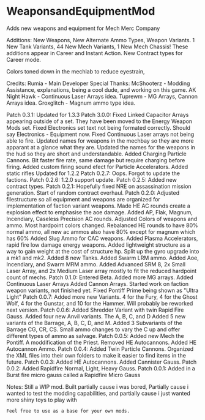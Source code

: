# WeaponsandEquipmentMod
 Adds new weapons and equipment for Mech Merc Company

Additions:
  New Weapons, New Alternate Ammo Types, Weapon Variants.
  1 New Tank Variants, 44 New Mech Variants, 1 New Mech Chassis!
  These additions appear in Career and Instant Action.
  New Contract types for Career mode.

  Colors toned down in the mechlab to reduce eyestrain,

  Credits:
    Rumia - Main Developer
  Special Thanks:
    McShooterz - Modding Assistance, explanations, being a cool dude, and working on this game.
    AK Night Hawk - Continuous Laser Arrays idea.
    Tuprewm - MG Arrays, Cannon Arrays idea.
    Groxglitch - Magnum ammo type idea.
    
Patch 0.3.1:
  Updated for 1.3.3
Patch 3.0.0:
  Fixed Linked Capacitor Arrays appearing outside of a set. They have been moved to the Energy Weapon Mods set.
  Fixed Electronics set text not being formated correctly. Should say Electronics - Equipment now.
  Fixed Continuous Laser arrays not being able to fire.
  Updated names for weapons in the mechbay so they are more apparant at a glance what they are.
  Updated the names for the weapons in the hud so they are short and understandable.
  Added Charging Particle Cannons. Bit faster fire rate, same damage but require charging before firing.
  Added custom firing sound efect for Particle Accelerators.
  Added static rifles
  Updated for 1.2.2
Patch 0.2.7:
  Oops. Forgot to update the factions.
Patch 0.2.6:
  1.2.0 support update.
Patch 0.2.5:
  Added new contract types.
Patch 0.2.1:
  Hopefully fixed NRE on assassination mission generation.
  Start of random contract overhaul.
Patch 0.2.0:
  Adjusted filestructure so all equipment and weapons are organized for implementation of faction variant weapons.
  Made HE AC rounds create a explosion effect to emphasise the aoe damage.
  Added AP, Flak, Magnum, Incendiary, Caseless Precision AC rounds.
  Adjusted Colors of weapons and ammo.
  Most hardpoint colors changed.
  Rebalanced HE rounds to have 80% normal ammo, all new ac ammos also have 80% except for magnum which has 60%
  Added Slug Ammo for CAC weapons.
  Added Plasma Accelerators, rapid fire low damage energy weapons.
  Added lightweight structure as a way to gain weight at the cost of structure hp.
  Split up the gyro upgrade into a mk1 and mk2.
  Added 8 new Tanks.
  Added Swarm LRM ammo.
  Added Aoe, Incendiary, and Swarm MRM ammo.
  Added Advanced SRM 8, 2x Small Laser Array, and 2x Medium Laser array mostly to fit the reduced hardpoint count of mechs.
Patch 0.1.0:
  Entered Beta.
  Added more MG arrays.
  Added Continuous Laser Arrays
  Added Cannon Arrays.
  Started work on faction weapon variants, not finished yet.
  Fixed Pontiff Prime being shown as "Ultra Light"
Patch 0.0.7:
  Added more new Variants. 4 for the Fury, 4 for the Ghost Wolf, 4 for the Gunstar, and 10 for the Hammer. Will probably be reworked next version.
Patch 0.0.6:
  Added Shredder Variant with twin Rapid Fire Gauss.
  Added four new Anvil variants. The A, B, C, and D
  Added 5 new variants of the Barrage, A, B, C, D, and M.
  Added 3 Subvariants of the Barrage CG, CR, CS. Small ammo changes to vary the C up and offer different types of ammo as salvage.
Patch 0.0.5:
  Added new Mech the Pontiff. A moddification of the Priest.
  Removed HE Autocannons.
  Added HE Autocannon Ammo.
Patch 0.0.4:
  Added Twin Particle Cannons.
  Organized the XML files into their own folders to make it easier to find items in the future.
Patch 0.0.3:
  Added HE Autocannons.
  Added Cannister Gauss.
Patch 0.0.2:
  Added Rapidfire Normal, Light, Heavy Gauss.
Patch 0.0.1:
  Added in a Burst fire micro gauss called a Rapidfire Micro Gauss

  Notes:
    Still a WIP mod. Built partially cause i was bored, Partially cause i wanted to test the modding capabilities, and partially cause i just wanted more shiny toys to play with

    Feel free to use as a base for your own mods.